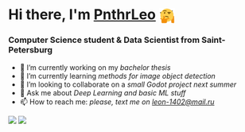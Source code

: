 <h1 align="left">Hi there, I'm <a href="https://pnthrleo.me/" target="_blank">PnthrLeo</a> 
<img src="https://github.com/PnthrLeo/PnthrLeo/blob/main/resources/gifs/thinking_god.webp" height="32" style="vertical-align:middle"></h1>
<h3 align="left">Computer Science student & Data Scientist from Saint-Petersburg</h3>

- 📝 I’m currently working on my *bachelor thesis*
- 🌱 I’m currently learning *methods for image object detection*
- 👯 I’m looking to collaborate on a *small Godot project next summer*
- 💬 Ask me about *Deep Learning and basic ML stuff*
- 📫 How to reach me: *please, text me on leon-1402@mail.ru*

<div class="my-github-stats" style="display:inline-block;">
    <img src="https://github-readme-stats.vercel.app/api?username=PnthrLeo&bg_color=30,711c91,091833&title_color=dcdcdc&text_color=dcdcdc&border_color=dcdcdc">
</div>
<div class="my-top-langs" style="display:inline-block;">
    <img src="https://github-readme-stats.vercel.app/api/top-langs/?username=PnthrLeo&bg_color=30,711c91,091833&title_color=dcdcdc&text_color=dcdcdc&border_color=dcdcdc">
</div>

